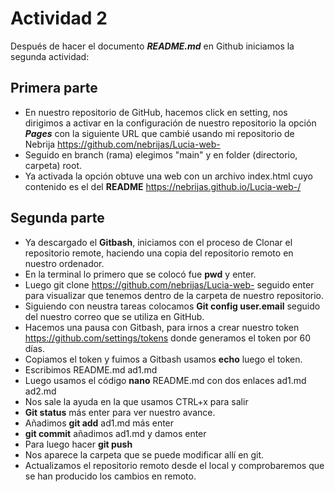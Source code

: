 # Actividad 2


Después de hacer el documento ***README.md*** en Github iniciamos la segunda actividad:

## Primera parte
 
- En nuestro repositorio de GitHub, hacemos click en setting, nos dirigimos a activar en la configuración de nuestro repositorio la opción ***Pages*** con la siguiente URL que cambié usando mi repositorio de Nebrija https://github.com/nebrijas/Lucia-web-
- Seguido en branch (rama) elegimos "main"  y en folder (directorio, carpeta) root.
-  Ya activada la opción obtuve una web con un archivo index.html cuyo contenido es el del **README** https://nebrijas.github.io/Lucia-web-/ 

## Segunda parte 
- Ya descargado el **Gitbash**, iniciamos con el proceso de Clonar el repositorio remote, haciendo una copia del repositorio remoto en nuestro ordenador.
- En la terminal lo primero que se colocó fue **pwd** y enter.
- Luego git clone https://github.com/nebrijas/Lucia-web- seguido enter para visualizar que tenemos dentro de la  carpeta de nuestro repositorio.
- Siguiendo con neustra tareas colocamos **Git config user.email** seguido del nuestro correo que se utiliza en GitHub. 
- Hacemos una pausa con Gitbash, para irnos a crear nuestro token https://github.com/settings/tokens donde generamos el token por 60 días.
- Copiamos el token y fuimos a Gitbash usamos **echo** luego el token.
- Escribimos README.md ad1.md 
- Luego usamos el código **nano** README.md con dos enlaces ad1.md ad2.md 
- Nos sale la ayuda en la que usamos CTRL+x para salir 
- **Git status** más enter para ver nuestro avance.
- Añadimos **git add** ad1.md más enter 
- **git commit** añadimos ad1.md y damos enter
- Para luego hacer **git push**
- Nos aparece la carpeta que se puede modificar allí en git. 
- Actualizamos el repositorio remoto desde el local y comprobaremos que se han producido los cambios en remoto.
